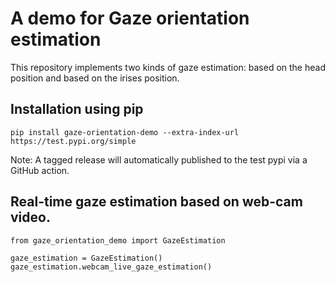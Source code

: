 # A demo for Gaze orientation estimation

This repository implements two kinds of gaze estimation: based on the head position and based on the irises position. 

## Installation using pip

`pip install gaze-orientation-demo --extra-index-url https://test.pypi.org/simple`

Note: A tagged release will automatically published to the test pypi via a GitHub action.

## Real-time gaze estimation based on web-cam video.
    from gaze_orientation_demo import GazeEstimation

    gaze_estimation = GazeEstimation()
    gaze_estimation.webcam_live_gaze_estimation()